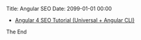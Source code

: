 Title: Angular SEO
Date: 2099-01-01 00:00

* [Angular 4 SEO Tutorial (Universal + Angular CLI)](https://www.youtube.com/watch?v=lncsmB5yfzE)

The End